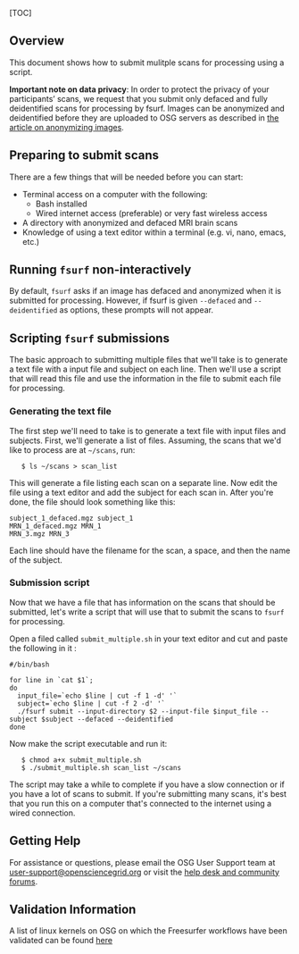 
[title]: - "Submitting multiple  scans to Fsurf"
[TOC]


## Overview

This document shows how to submit mulitple scans for processing using a
script.  

**Important note on data privacy**:  In order to protect the privacy of your
participants’ scans, we request that you submit only defaced and fully
deidentified scans for processing by fsurf.  Images can be anonymized and
deidentified before they are uploaded to OSG servers as described in [the
article on anonymizing images](https://support.opensciencegrid.org/support/solutions/articles/12000008493-anonymizing-images).


## Preparing to submit scans

There are a few things that will be needed before you can start:

* Terminal access on a computer with the following:
  * Bash installed
  * Wired internet access (preferable) or very fast wireless access 
* A directory with anonymized and defaced MRI brain scans 
* Knowledge of using a text editor within a terminal (e.g. vi, nano, emacs, etc.)

## Running `fsurf` non-interactively

By default, `fsurf` asks if an image has defaced and anonymized when it is
submitted for processing.  However, if fsurf is given `--defaced` and
`--deidentified` as options, these prompts will not appear.

## Scripting `fsurf` submissions

The basic approach to submitting multiple files that we'll take is to generate a
text file with a input file and subject on each line.  Then we'll use a script
that will read this file and use the information in the file to submit each file
for processing.  

### Generating the text file

The first step we'll need to take is to generate a text file with input files
and subjects.  First, we'll generate a list of files.  Assuming, the scans that
we'd like to process are at `~/scans`, run:

```
   $ ls ~/scans > scan_list

```

This will generate a file listing each scan on a separate line.  Now edit the
file using a text editor and add the subject for each scan in.  After you're
done, the file should look something like this:

```
subject_1_defaced.mgz subject_1
MRN_1_defaced.mgz MRN_1
MRN_3.mgz MRN_3
```

Each line should have the filename for the scan, a space, and then the name of 
the subject.

### Submission script

Now that we have a file that has information on the scans that should be
submitted, let's write a script that will use that to submit the scans
to `fsurf` for processing.

Open a filed called `submit_multiple.sh` in your text editor and cut and paste
the following in it :

```
#/bin/bash

for line in `cat $1`;
do
  input_file=`echo $line | cut -f 1 -d' '`
  subject=`echo $line | cut -f 2 -d' '`
  ./fsurf submit --input-directory $2 --input-file $input_file --subject $subject --defaced --deidentified
done
```

Now make the script executable and run it:

```
   $ chmod a+x submit_multiple.sh
   $ ./submit_multiple.sh scan_list ~/scans
```

The script may take a while to complete if you have a slow connection or if you
have a lot of scans to submit.  If you're submitting many scans, it's best that
you run this on a computer that's connected to the internet using a wired
connection.

## Getting Help
For assistance or questions, please email the OSG User Support team  at
[user-support@opensciencegrid.org](mailto:user-support@opensciencegrid.org) or
visit the [help desk and community forums](http://support.opensciencegrid.org).


## Validation Information
A list of linux kernels on OSG  on which the Freesurfer workflows have been
validated can be found
[here](https://support.opensciencegrid.org/support/solutions/articles/12000008494-freesurfer-validation-on-the-osg-)
